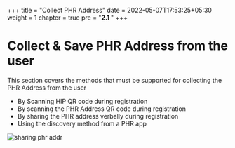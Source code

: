 +++
title = "Collect PHR Address"
date = 2022-05-07T17:53:25+05:30
weight = 1
chapter = true
pre = "<b>2.1 </b>"
+++

# Collect & Save PHR Address from the user

This section covers the methods that must be supported for collecting the PHR Address from the user

- By Scanning HIP QR code during registration
- By scanning the PHR Address QR code during registration
- By sharing the PHR address verbally during registration
- Using the discovery method from a PHR app 

![sharing phr addr](/abdm-docs/img/sharing-phr-address-during-reg.png)
